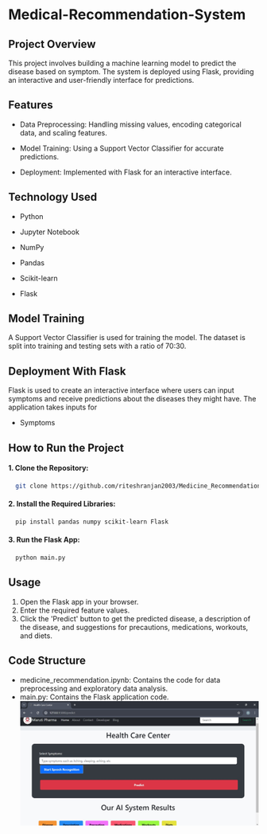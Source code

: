 # Medical-Recommendation-System
## Project Overview
This project involves building a machine learning model to predict the disease based on symptom. The system is deployed using Flask, providing an interactive and user-friendly interface for predictions.
## Features
* Data Preprocessing: Handling missing values, encoding categorical data, and scaling features.

* Model Training: Using a Support Vector Classifier for accurate predictions.

* Deployment: Implemented with Flask for an interactive interface.

## Technology Used
* Python

* Jupyter Notebook

* NumPy

* Pandas

* Scikit-learn

* Flask
## Model Training
A Support Vector Classifier is used for training the model. The dataset is split into training and testing sets with a ratio of 70:30.
## Deployment With Flask
Flask is used to create an interactive interface where users can input symptoms and receive predictions about the diseases they might have. The application takes inputs for
* Symptoms
## How to Run the Project
#### 1. Clone the Repository:
```bash
  git clone https://github.com/riteshranjan2003/Medicine_Recommendation.git
```
#### 2. Install the Required Libraries:
```bash
  pip install pandas numpy scikit-learn Flask
```
#### 3. Run the Flask App:
```bash
  python main.py
```
## Usage
1. Open the Flask app in your browser.
2. Enter the required feature values.
3. Click the 'Predict' button to get the predicted disease, a description of the disease, and suggestions for precautions, medications, workouts, and diets.

## Code Structure
* medicine_recommendation.ipynb: Contains the code for data preprocessing and exploratory data analysis.
* main.py: Contains the Flask application code.
![Alt text](1.jpg)



